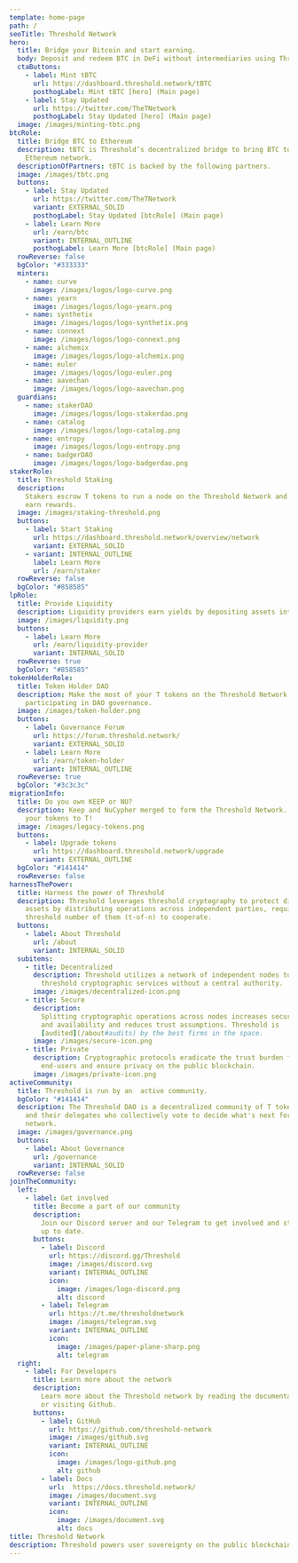 ```yaml
---
template: home-page
path: /
seoTitle: Threshold Network
hero:
  title: Bridge your Bitcoin and start earning.
  body: Deposit and redeem BTC in DeFi without intermediaries using Threshold's tBTC.
  ctaButtons:
    - label: Mint tBTC
      url: https://dashboard.threshold.network/tBTC
      posthogLabel: Mint tBTC [hero] (Main page)
    - label: Stay Updated
      url: https://twitter.com/TheTNetwork
      posthogLabel: Stay Updated [hero] (Main page)
  image: /images/minting-tbtc.png
btcRole:
  title: Bridge BTC to Ethereum
  description: tBTC is Threshold’s decentralized bridge to bring BTC to the
    Ethereum network.
  descriptionOfPartners: tBTC is backed by the following partners.
  image: /images/tbtc.png
  buttons:
    - label: Stay Updated
      url: https://twitter.com/TheTNetwork
      variant: EXTERNAL_SOLID
      posthogLabel: Stay Updated [btcRole] (Main page)
    - label: Learn More
      url: /earn/btc
      variant: INTERNAL_OUTLINE
      posthogLabel: Learn More [btcRole] (Main page)
  rowReverse: false
  bgColor: "#333333"
  minters:
    - name: curve
      image: /images/logos/logo-curve.png
    - name: yearn
      image: /images/logos/logo-yearn.png
    - name: synthetix
      image: /images/logos/logo-synthetix.png
    - name: connext
      image: /images/logos/logo-connext.png
    - name: alchemix
      image: /images/logos/logo-alchemix.png
    - name: euler
      image: /images/logos/logo-euler.png
    - name: aavechan
      image: /images/logos/logo-aavechan.png
  guardians:
    - name: stakerDAO
      image: /images/logos/logo-stakerdao.png
    - name: catalog
      image: /images/logos/logo-catalog.png
    - name: entropy
      image: /images/logos/logo-entropy.png
    - name: badgerDAO
      image: /images/logos/logo-badgerdao.png
stakerRole:
  title: Threshold Staking
  description:
    Stakers escrow T tokens to run a node on the Threshold Network and
    earn rewards.
  image: /images/staking-threshold.png
  buttons:
    - label: Start Staking
      url: https://dashboard.threshold.network/overview/network
      variant: EXTERNAL_SOLID
    - variant: INTERNAL_OUTLINE
      label: Learn More
      url: /earn/staker
  rowReverse: false
  bgColor: "#858585"
lpRole:
  title: Provide Liquidity
  description: Liquidity providers earn yields by depositing assets into liquidity pools.
  image: /images/liquidity.png
  buttons:
    - label: Learn More
      url: /earn/liquidity-provider
      variant: INTERNAL_SOLID
  rowReverse: true
  bgColor: "#858585"
tokenHolderRole:
  title: Token Holder DAO
  description: Make the most of your T tokens on the Threshold Network by
    participating in DAO governance.
  image: /images/token-holder.png
  buttons:
    - label: Governance Forum
      url: https://forum.threshold.network/
      variant: EXTERNAL_SOLID
    - label: Learn More
      url: /earn/token-holder
      variant: INTERNAL_OUTLINE
  rowReverse: true
  bgColor: "#3c3c3c"
migrationInfo:
  title: Do you own KEEP or NU?
  description: Keep and NuCypher merged to form the Threshold Network. Upgrade
    your tokens to T!
  image: /images/legacy-tokens.png
  buttons:
    - label: Upgrade tokens
      url: https://dashboard.threshold.network/upgrade
      variant: EXTERNAL_OUTLINE
  bgColor: "#141414"
  rowReverse: false
harnessThePower:
  title: Harness the power of Threshold
  description: Threshold leverages threshold cryptography to protect digital
    assets by distributing operations across independent parties, requiring some
    threshold number of them (t-of-n) to cooperate.
  buttons:
    - label: About Threshold
      url: /about
      variant: INTERNAL_SOLID
  subitems:
    - title: Decentralized
      description: Threshold utilizes a network of independent nodes to provide
        threshold cryptographic services without a central authority.
      image: /images/decentralized-icon.png
    - title: Secure
      description:
        Splitting cryptographic operations across nodes increases security
        and availability and reduces trust assumptions. Threshold is
        [audited](/about#audits) by the best firms in the space.
      image: /images/secure-icon.png
    - title: Private
      description: Cryptographic protocols eradicate the trust burden forced on
        end-users and ensure privacy on the public blockchain.
      image: /images/private-icon.png
activeCommunity:
  title: Threshold is run by an  active community.
  bgColor: "#141414"
  description: The Threshold DAO is a decentralized community of T token holders
    and their delegates who collectively vote to decide what's next for the
    network.
  image: /images/governance.png
  buttons:
    - label: About Governance
      url: /governance
      variant: INTERNAL_SOLID
  rowReverse: false
joinTheCommunity:
  left:
    - label: Get involved
      title: Become a part of our community
      description:
        Join our Discord server and our Telegram to get involved and stay
        up to date.
      buttons:
        - label: Discord
          url: https://discord.gg/Threshold
          image: /images/discord.svg
          variant: INTERNAL_OUTLINE
          icon:
            image: /images/logo-discord.png
            alt: discord
        - label: Telegram
          url: https://t.me/thresholdnetwork
          image: /images/telegram.svg
          variant: INTERNAL_OUTLINE
          icon:
            image: /images/paper-plane-sharp.png
            alt: telegram
  right:
    - label: For Developers
      title: Learn more about the network
      description:
        Learn more about the Threshold network by reading the documentation
        or visiting Github.
      buttons:
        - label: GitHub
          url: https://github.com/threshold-network
          image: /images/github.svg
          variant: INTERNAL_OUTLINE
          icon:
            image: /images/logo-github.png
            alt: github
        - label: Docs
          url:  https://docs.threshold.network/
          image: /images/document.svg
          variant: INTERNAL_OUTLINE
          icon:
            image: /images/document.svg
            alt: docs
title: Threshold Network
description: Threshold powers user sovereignty on the public blockchain.
---
```


